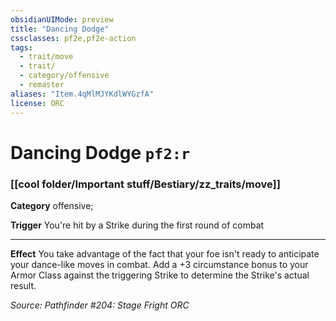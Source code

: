 ```yaml
---
obsidianUIMode: preview
title: "Dancing Dodge"
cssclasses: pf2e,pf2e-action
tags:
  - trait/move
  - trait/
  - category/offensive
  - remaster
aliases: "Item.4qMlMJYKdlWYGzfA"
license: ORC
---
```

# Dancing Dodge `pf2:r`

### [[cool folder/Important stuff/Bestiary/zz_traits/move]]

**Category** offensive; 




**Trigger** You're hit by a Strike during the first round of combat

* * *

**Effect** You take advantage of the fact that your foe isn't ready to anticipate your dance-like moves in combat. Add a +3 circumstance bonus to your Armor Class against the triggering Strike to determine the Strike's actual result.

*Source: Pathfinder #204: Stage Fright*
*ORC*